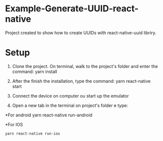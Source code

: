 # Example-Generate-UUID-react-native
Project created to show how to create UUIDs with react-native-uuid libriry.


# Setup 

1. Clone the project. On terminal, walk to the project's folder and enter the command:
    yarn install
  
2. After the finish the installation, type the command:
    yarn react-native start

3. Connect the device on computer ou start up the emulator

4. Open a new tab in the terminal on project's folder e type:

*For android
    yarn react-native run-android
    
*For IOS

    yarn react-native run-ios
